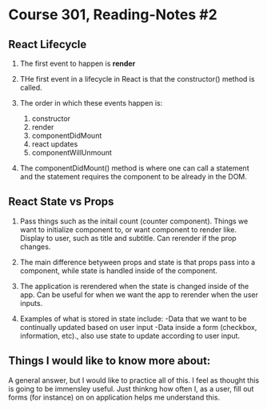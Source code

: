 # Course 301, Reading-Notes #2

## React Lifecycle

1. The first event to happen is **render**

2. THe first event in a lifecycle in React is that the constructor() method is called.

3. The order in which these events happen is:
    1. constructor
    2. render
    3. componentDidMount
    4. react updates
    5. componentWillUnmount

4. The componentDidMount() method is where one can call a statement and the statement requires the component to be already in the DOM.

## React State vs Props

1. Pass things such as the initail count (counter component). Things we want to initialize component to, or want component to render like. Display to user, such as title and subtitle. Can rerender if the prop changes.

2. The main difference betyween props and state is that props pass into a component, while state is handled inside of the component.

3. The application is rerendered when the state is changed inside of the app. 
Can be useful for when we want the app to rerender when the user inputs.

4. Examples of what is stored in state include:
    -Data that we want to be continually updated based on user input
    -Data inside a form (checkbox, information, etc)., also use state to update according to user input.

## Things I would like to know more about:
A general answer, but I would like to practice all of this. I feel as thought this is going to be immensley useful. Just thinkng how often I, as a user, fill out forms (for instance) on on application helps me understand this.